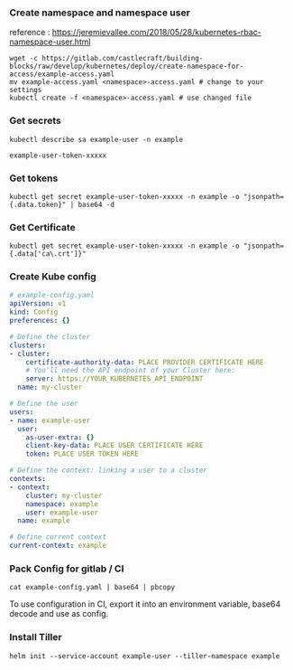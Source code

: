 ### Create namespace and namespace user

reference : https://jeremievallee.com/2018/05/28/kubernetes-rbac-namespace-user.html

```shell
wget -c https://gitlab.com/castlecraft/building-blocks/raw/develop/kubernetes/deploy/create-namespace-for-access/example-access.yaml
mv example-access.yaml <namespace>-access.yaml # change to your settings
kubectl create -f <namespace>-access.yaml # use changed file
```

### Get secrets

```shell
kubectl describe sa example-user -n example

example-user-token-xxxxx
```

### Get tokens

```shell
kubectl get secret example-user-token-xxxxx -n example -o "jsonpath={.data.token}" | base64 -d
```

### Get Certificate

```shell
kubectl get secret example-user-token-xxxxx -n example -o "jsonpath={.data['ca\.crt']}"
```

### Create Kube config

```yaml
# example-config.yaml
apiVersion: v1
kind: Config
preferences: {}

# Define the cluster
clusters:
- cluster:
    certificate-authority-data: PLACE PROVIDER CERTIFICATE HERE
    # You'll need the API endpoint of your Cluster here:
    server: https://YOUR_KUBERNETES_API_ENDPOINT
  name: my-cluster

# Define the user
users:
- name: example-user
  user:
    as-user-extra: {}
    client-key-data: PLACE USER CERTIFICATE HERE
    token: PLACE USER TOKEN HERE

# Define the context: linking a user to a cluster
contexts:
- context:
    cluster: my-cluster
    namespace: example
    user: example-user
  name: example

# Define current context
current-context: example
```

### Pack Config for gitlab / CI

```shell
cat example-config.yaml | base64 | pbcopy
```

To use configuration in CI, export it into an environment variable, base64 decode and use as config.

### Install Tiller

```shell
helm init --service-account example-user --tiller-namespace example
```

